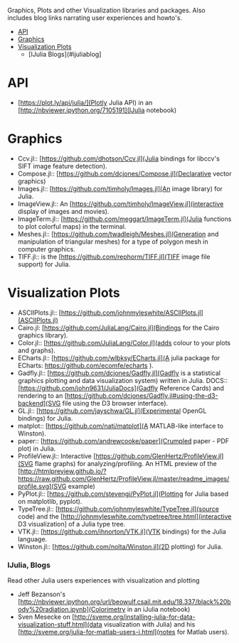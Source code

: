 Graphics, Plots and other Visualization libraries and packages. Also includes blog links narrating user experiences and howto's.

* [API](#api)
* [Graphics](#graphics) 
* [Visualization Plots](#visualization-plots)
    * [IJulia Blogs](#ijuliablog]


# API 
* [https://plot.ly/api/julia/](Plotly Julia API) in an [http://nbviewer.ipython.org/7105191](IJulia notebook)


# Graphics 
* Ccv.jl:: [https://github.com/dhotson/Ccv.jl](Julia bindings for libccv's SIFT image feature detection).
* Compose.jl:: [https://github.com/dcjones/Compose.jl](Declarative vector graphics)
* Images.jl:: [https://github.com/timholy/Images.jl](An image library) for Julia.
* ImageView.jl:: An [https://github.com/timholy/ImageView.jl](interactive display of images and movies).
* ImageTerm.jl:: [https://github.com/meggart/ImageTerm.jl](Julia functions to plot colorful maps) in the terminal.
* Meshes.jl:: [https://github.com/twadleigh/Meshes.jl](Generation and manipulation of triangular meshes) for a type of polygon mesh in computer graphics.
* TIFF.jl:: is the [https://github.com/rephorm/TIFF.jl](TIFF image file support) for Julia.


# Visualization Plots
* ASCIIPlots.jl:: [https://github.com/johnmyleswhite/ASCIIPlots.jl](ASCIIPlots.jl)
* Cairo.jl: [https://github.com/JuliaLang/Cairo.jl](Bindings for the Cairo graphics library).
* Color.jl:: [https://github.com/JuliaLang/Color.jl](adds colour to your plots and graphs).
* ECharts.jl:: [https://github.com/wlbksy/ECharts.jl](A julia package for ECharts: https://github.com/ecomfe/echarts ).
* Gadfly.jl:: [https://github.com/dcjones/Gadfly.jl](Gadfly is a statistical graphics plotting and data visualization system) written in Julia. DOCS:: [https://github.com/john9631/JuliaDocs](Gadfly Reference Cards) and rendering to an [https://github.com/dcjones/Gadfly.jl#using-the-d3-backend](SVG file using the D3 browser interface).
* GL.jl:: [https://github.com/jayschwa/GL.jl](Experimental OpenGL bindings) for Julia.
* matplot:: [https://github.com/natj/matplot](A MATLAB-like interface to Winston).
* paper:: [https://github.com/andrewcooke/paper](Crumpled paper - PDF plot) in Julia.
* ProfileView.jl:: Interactive [https://github.com/GlenHertz/ProfileView.jl](SVG flame graphs) for analyzing/profiling. An HTML preview of the [http://htmlpreview.github.io/?https://raw.github.com/GlenHertz/ProfileView.jl/master/readme_images/profile.svg](SVG example)
* PyPlot.jl:: [https://github.com/stevengj/PyPlot.jl](Plotting for Julia based on matplotlib, pyplot).
* TypeTree.jl:: [https://github.com/johnmyleswhite/TypeTree.jl](source code) and the [http://johnmyleswhite.com/typetree/tree.html](interactive D3 visualization] of a Julia type tree.
* VTK.jl:: [https://github.com/ihnorton/VTK.jl](VTK bindings) for the Julia language.
* Winston.jl:: [https://github.com/nolta/Winston.jl](2D plotting) for Julia.

### IJulia, Blogs 
Read other Julia users experiences with visualization and plotting
* Jeff Bezanson's [http://nbviewer.ipython.org/url/beowulf.csail.mit.edu/18.337/black%20body%20radiation.ipynb](Colorimetry in an iJulia notebook)
* Sven Mesecke on [http://sveme.org/installing-julia-for-data-visualization-stuff.html](data visualization with Julia) and his [http://sveme.org/julia-for-matlab-users-i.html](notes for Matlab users).

